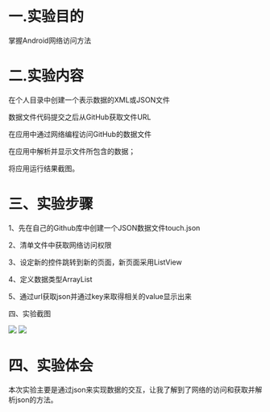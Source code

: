 # 一.实验目的 


 


 
掌握Android网络访问方法<br> 


 


 
# 二.实验内容 


 



在个人目录中创建一个表示数据的XML或JSON文件<br> 


 
数据文件代码提交之后从GitHub获取文件URL<br> 


 
在应用中通过网络编程访问GitHub的数据文件<br> 


 
在应用中解析并显示文件所包含的数据；<br> 


 
将应用运行结果截图。<br> 


 
 


 
# 三、实验步骤 


 



 1、先在自己的Github库中创建一个JSON数据文件touch.json<br> 


 
2、清单文件中获取网络访问权限<br> 


 
3、设定新的控件跳转到新的页面，新页面采用ListView<br> 


 
4、定义数据类型ArrayList<br> 


 
5、通过url获取json并通过key来取得相关的value显示出来<br> 


 



 四、实验截图 


 



 
![](https://github.com/chenxiaoyue15/android-labs-2018/blob/master/com1614080901211/app/6.png) 
![](https://github.com/chenxiaoyue15/android-labs-2018/blob/master/com1614080901211/app/7.png) 


 
 


 
# 四、实验体会 


 
 


 
本次实验主要是通过json来实现数据的交互，让我了解到了网络的访问和获取并解析json的方法。

 
 
